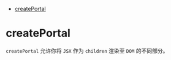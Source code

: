 - [createPortal](#createportal)

# createPortal
`createPortal` 允许你将 `JSX` 作为 `children` 渲染至 `DOM` 的不同部分。
